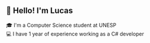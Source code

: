 ## 👋 Hello! I'm Lucas
🎓 I'm a Computer Science student at UNESP<br>
💻 I have 1 year of experience working as a C# developer<br>


